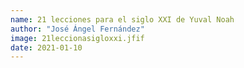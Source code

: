 ```yaml
---
name: 21 lecciones para el siglo XXI de Yuval Noah
author: "José Ángel Fernández"
image: 21leccionasigloxxi.jfif
date: 2021-01-10
---
```

